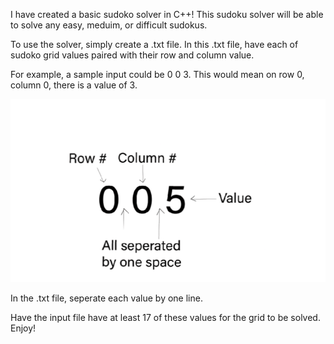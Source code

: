I have created a basic sudoko solver in C++! This sudoku solver will be able to solve any easy, meduim, or difficult sudokus. 


To use the solver, simply create a .txt file. In this .txt file, have each of sudoko grid values paired with their row and column value. 

For example, a sample input could be 0 0 3. This would mean on row 0, column 0, there is a value of 3. 

![Correct formatting](/images/correctFormat.png)


In the .txt file, seperate each value by one line. 



Have the input file have at least 17 of these values for the grid to be solved. Enjoy!
